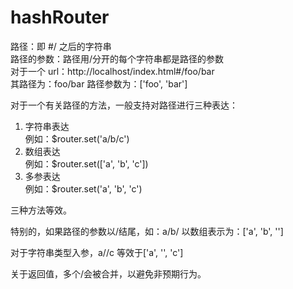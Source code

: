 # hashRouter

路径：即 #/ 之后的字符串  
路径的参数：路径用/分开的每个字符串都是路径的参数  
对于一个 url：http://localhost/index.html#/foo/bar  
其路径为：foo/bar 路径参数为：['foo', 'bar']

对于一个有关路径的方法，一般支持对路径进行三种表达：

1. 字符串表达  
   例如：\$router.set('a/b/c')
2. 数组表达  
   例如：\$router.set(['a', 'b', 'c'])
3. 多参表达  
   例如：\$router.set('a', 'b', 'c')

三种方法等效。

特别的，如果路径的参数以/结尾，如：a/b/
以数组表示为：['a', 'b', '']

对于字符串类型入参，a//c 等效于['a', '', 'c']

关于返回值，多个/会被合并，以避免非预期行为。
